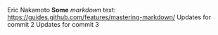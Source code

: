 Eric Nakamoto
**Some** *markdown* text: https://guides.github.com/features/mastering-markdown/
Updates for commit 2
Updates for commit 3
